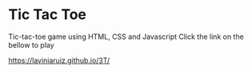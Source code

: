 # Tic Tac Toe
Tic-tac-toe game using HTML, CSS and Javascript
Click the link on the bellow to play

https://laviniaruiz.github.io/3T/
